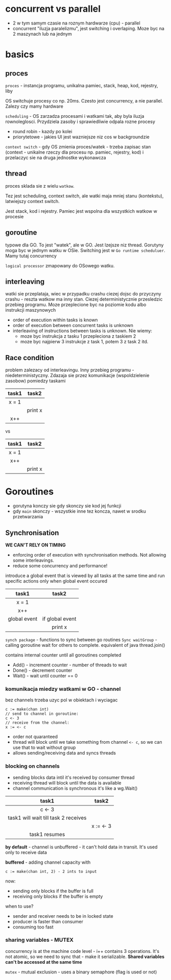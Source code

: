# concurrent vs parallel
* 2 w tym samym czasie na roznym hardwarze (cpu) - parallel
* concurrent "iluzja paralelizmu", jest switching i overlaping. Moze byc na 2 maszynach lub na jednym

# basics 

## proces
`proces` - instancja programu, unikalna pamiec, stack, heap, kod, rejestry, liby

OS switchuje procesy co np. 20ms. Czesto jest concurrency, a nie parallel. Zalezy czy mamy hardware

`scheduling` - OS zarzadza procesami i watkami tak, aby byla iluzja rownoleglosci. Przydziela zasoby i sprawiedliwie odpala rozne procesy
* round robin - kazdy po kolei
* priorytetowe - jakies UI jest wazniejsze niz cos w backgroundzie

`context switch` - gdy OS zmienia proces/watek - trzeba zapisac stan (context - unikalne rzeczy dla procesu np. pamiec, rejestry, kod) i przelaczyc sie na druga jednostke wykonawcza

## thread
proces sklada sie z wielu `watkow`.

Tez jest scheduling, context switch, ale watki maja mniej stanu (kontekstu), latwiejszy context switch.

Jest stack, kod i rejestry. Pamiec jest wspolna dla wszystkich watkow w procesie

## goroutine
typowe dla GO. To jest "watek", ale w GO. Jest lzejsze niz thread. Gorutyny moga byc w jednym watku w OSie. Switching jest w `Go runtime scheduluer`. Mamy tutaj concurrency

`logical processor` zmapowany do OSowego watku.

## interleaving
watki sie przeplataja, wiec w przypadku crashu ciezej dojsc do przyczyny crashu - reszta watkow ma inny stan. Ciezej deterministycznie przesledzic przebieg programu. Moze przeplecione byc na poziomie kodu albo instrukcji maszynowych

* order of execution within tasks is known
* order of execution between concurrent tasks is unknown
* interleaving of instructions between tasks is unknown. Nie wiemy:
    * moze byc instrukcja z tasku 1 przepleciona z taskiem 2
    * moze byc najpierw 3 instrukcje z task 1, potem 3 z task 2 itd.


## Race condition
problem zalezacy od interleavingu. Inny przebieg programu - niedeterministyczny. Zdazaja sie przez komunikacje (wspoldzielenie zasobow) pomiedzy taskami 

|task1    |task2    |
|:-:      |:-:      |
|  x = 1  |         |
|         | print x |
|  x++    |         |

vs

|task1    |task2    |
|:-:      |:-:      |
|  x = 1  |         |
|  x++    |         |
|         | print x |

# Goroutines
* gorutyna konczy sie gdy skonczy sie kod jej funkcji
* gdy `main` skonczy - wszystkie inne tez koncza, nawet w srodku przetwarzania

## Synchronisation
**WE CAN'T RELY ON TIMING**

* enforcing order of execution with synchronisation methods. Not allowing some interleavings. 
* reduce some concurrency and performance!

introduce a global event that is viewed by all tasks at the same time and run specific actions only when global event occured

|task1                |task2            |
|:-:                  |:-:              |
|  x = 1              |                 |
|  x++                |                 |
| global event        | if global event |
|                     |     print x     |

`synch package` - functions to sync between go routines
`Sync waitGroup` - calling goroutine wait for others to complete.
equivalent of java thread.join()

contains internal counter until all goroutines completed
* Add() - increment counter - number of threads to wait
* Done() - decrement counter
* Wait() - wait until counter == 0

### komunikacja miedzy watkami w GO - channel
bez channels trzeba uzyc pol w obiektach i wyciagac

```
c := make(chan int)
// send to channel in goroutine:
c <- 3
// receive from the channel:
x := <- c
```
* order not quaranteed
* thread will block until we take something from channel `<- c`, so we can use that to wait without group
* allows sending/receiving data and syncs threads


### blocking on channels
* sending blocks data intil it's received by consumer thread
* receiving thread will block until the data is available
* channel communication is synchronous it's like a wg.Wait()

|task1                                      |task2     |
|:-:                                        |:-:       |
|  c <- 3                                   |          | 
|  task1 will wait till task 2 receives     |          |
|                                           | x := <- 3|
|  task1 resumes                            |          |

**by default** - channel is unbuffered - it can't hold data in transit. It's used only to receive data

**buffered** - adding channel capacity with 
```
c := make(chan int, 2) - 2 ints to input
```
now:
* sending only blocks if the buffer is full
* receiving only blocks if the buffer is empty

when to use?
* sender and receiver needs to be in locked state
* producer is faster than consumer
* consuming too fast

### sharing variables - MUTEX
concurrency is at the machine code level - i++ contains 3 operations. It's not atomic, so we need to sync that - make it serializable.
**Shared variables can't be accessed at the same time**

`mutex` - mutual exclusion - uses a binary semaphore (flag is used or not)